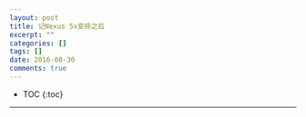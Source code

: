 ```yaml
---
layout: post
title: 记Nexus 5x变砖之后
excerpt: ""
categories: []
tags: []
date: 2016-08-30
comments: true
---
```


* TOC
{:toc}
---

